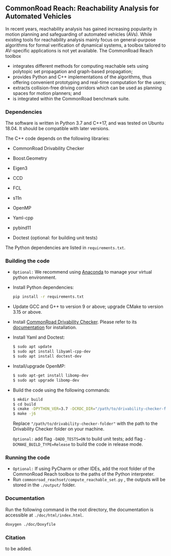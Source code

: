 ## CommonRoad Reach: Reachability Analysis for Automated Vehicles

In recent years, reachability analysis has gained increasing popularity in motion planning and safeguarding of automated vehicles (AVs). While existing tools for reachability analysis mainly focus on general-purpose algorithms for formal verification of dynamical systems, a toolbox tailored to AV-specific applications is not yet available. The CommonRoad Reach toolbox
* integrates different methods for computing reachable sets using polytopic set propagation and graph-based propagation;
* provides Python and C++ implementations of the algorithms, thus offering convenient prototyping and real-time computation for the users;
* extracts collision-free driving corridors which can be used as planning spaces for motion planners; and
* is integrated within the CommonRoad benchmark suite.

### Dependencies

The software is written in Python 3.7 and C++17, and was tested on Ubuntu 18.04. It should be compatible with later versions.

The C++ code depends on the following libraries:

* CommonRoad Drivability Checker

* Boost.Geometry
* Eigen3
* CCD
* FCL
* s11n
* OpenMP
* Yaml-cpp
* pybind11
* Doctest (optional: for building unit tests)

The Python dependencies are listed in `requirements.txt`.

### Building the code

* `Optional:` We recommend using [Anaconda](https://www.anaconda.com/) to manage your virtual python environment.

* Install Python dependencies:

  ```bash
  pip install -r requirements.txt
  ```

* Update GCC and G++ to version 9 or above; upgrade CMake to version 3.15 or above.

* Install [CommonRoad Drivability Checker](https://commonroad.in.tum.de/drivability-checker). Please refer to its [documentation](https://commonroad.in.tum.de/docs/commonroad-drivability-checker/sphinx/installation.html) for installation.

* Install Yaml and Doctest:
  ```bash
  $ sudo apt update
  $ sudo apt install libyaml-cpp-dev
  $ sudo apt install doctest-dev
  ```

* Install/upgrade OpenMP:

  ```bash
  $ sudo apt-get install libomp-dev
  $ sudo apt upgrade libomp-dev
  ```

* Build the code using the following commands:

  ```bash
  $ mkdir build
  $ cd build
  $ cmake -DPYTHON_VER=3.7 -DCRDC_DIR="/path/to/drivability-checker-folder"  ..
  $ make -j6
  ```

  Replace `"/path/to/drivability-checker-folder"` with the path to the Drivability Checker folder on your machine.

  `Optional:` add flag `-DADD_TESTS=ON` to build unit tests; add flag `-DCMAKE_BUILD_TYPE=Release` to build the code in release mode.

### Running the code

* `Optional:` If using PyCharm or other IDEs, add the root folder of the CommonRoad Reach toolbox to the paths of the Python interpreter.
* Run `commonroad_reachset/compute_reachable_set.py` , the outputs will be stored in the `./output/` folder.

### Documentation

Run the following command in the root directory, the documentation is accessible at `./doc/html/index.html`.

```bash
doxygen ./doc/Doxyfile
```

### Citation

to be added.
